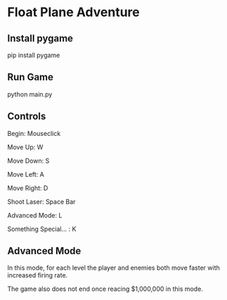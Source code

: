 # Float Plane Adventure

## Install pygame

pip install pygame

## Run Game

python main.py

## Controls

Begin: Mouseclick

Move Up: W

Move Down: S

Move Left: A

Move Right: D

Shoot Laser: Space Bar

Advanced Mode: L

Something Special... : K

## Advanced Mode

In this mode, for each level the player and enemies both move faster with increased firing rate. 

The game also does not end once reacing $1,000,000 in this mode.

